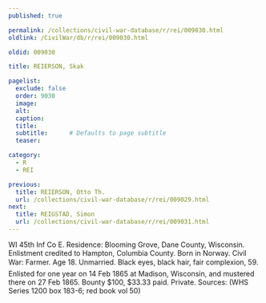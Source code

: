 ```yaml
---
published: true

permalink: /collections/civil-war-database/r/rei/009030.html
oldlink: /CivilWar/db/r/rei/009030.html

oldid: 009030

title: REIERSON, Skak

pagelist:
  exclude: false
  order: 9030
  image: 
  alt:
  caption:
  title:
  subtitle:      # Defaults to page subtitle
  teaser:

category: 
  - R 
  - REI

previous:
  title: REIERSON, Otto Th.
  url: /collections/civil-war-database/r/rei/009029.html  
next:
  title: REIGSTAD, Simon
  url: /collections/civil-war-database/r/rei/009031.html   
---
```

WI 45th Inf Co E. Residence: Blooming Grove, Dane County, Wisconsin. Enlistment credited to Hampton, Columbia County. Born in Norway. Civil War: Farmer. Age 18. Unmarried. Black eyes, black hair, fair complexion, 5&#146;9&#148;. Enlisted for one year on 14 Feb 1865 at Madison, Wisconsin, and mustered there on 27 Feb 1865. Bounty $100, $33.33 paid. Private. Sources: (WHS Series 1200 box 183-6; red book vol 50)